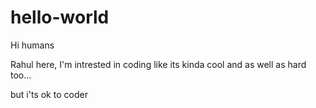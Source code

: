 # hello-world

Hi humans

Rahul here, I'm intrested in coding like its kinda cool and as well as hard too...

but i'ts ok to coder  
